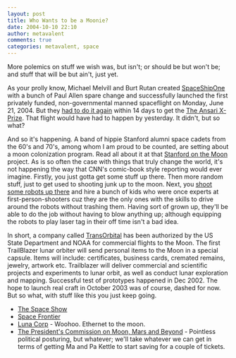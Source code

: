 ```yaml
---
layout: post
title: Who Wants to be a Moonie?
date: 2004-10-10 22:10
author: metavalent
comments: true
categories: metavalent, space
---
```

More polemics on stuff we wish was, but isn't; or should be but won't be; and stuff that will be but ain't, just yet.

As your prolly know, Michael Melvill and Burt Rutan created <a href="http://www.scaled.com/">SpaceShipOne</a> with a bunch of Paul Allen spare change and successfully launched the first privately funded, non-governmental manned spaceflight on Monday, June 21, 2004. But they <a href="http://www.xprize.com/teams/guidelines.html">had to do it again</a> within 14 days to get the <a href="http://www.xprize.com/">The Ansari X-Prize</a>.  That flight would have had to happen by yesterday.  It didn't, but so what?

And so it's happening. A band of hippie Stanford alumni space cadets from the 60's and 70's, among whom I am proud to be counted, are setting about a moon colonization program. Read all about it at that <a href="http://www.spaceagepub.com/SOM/SOM_FAQ.htm">Stanford on the Moon</a> project. As is so often the case with things that truly change the world, it's not happening the way that CNN's comic-book style reporting would ever imagine. Firstly, you just gotta get some stuff up there. Then more random stuff, just to get used to shooting junk up to the moon. Next, you <a href="http://www.ri.cmu.edu/">shoot some robots up there</a> and hire a bunch of kids who were once experts at first-person-shooters cuz they are the only ones with the skills to drive around the robots without trashing them. Having sort of grown up, they'll be able to do the job without having to blow anything up; although equipping the robots to play laser tag in their off time isn't a bad idea.

In short, a company called <a href="http://www.transorbital.com/">TransOrbital</a> has been authorized by the US State Department and NOAA for commercial flights to the Moon. The first TrailBlazer lunar orbiter will send personal items to the Moon in a special capsule. Items will include: certificates, business cards, cremated remains, jewelry, artwork etc. Trailblazer will deliver commercial and scientific projects and experiments to lunar orbit, as well as conduct lunar exploration and mapping. Successful test of prototypes happened in Dec 2002. The hope to launch real craft in October 2003 was of course, dashed for now. But so what, with stuff like this you just keep going.
<ul>
<li><a href="http://www.thespaceshow.com/">The Space Show</a>
</li><li><a href="http://www.space-frontier.org/">Space Frontier</a>
</li><li><a href="http://www.lunacorp.com/">Luna Corp</a> - Woohoo. Ethernet to the moon.
</li><li><a href="http://www.moontomars.org/">The President's Commission on Moon, Mars and Beyond</a> - Pointless political posturing, but whatever; we'll take whatever we can get in terms of getting Ma and Pa Kettle to start saving for a couple of tickets.
</li></ul>
